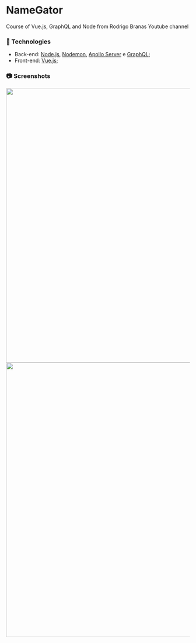 # NameGator
Course of Vue.js, GraphQL and Node from Rodrigo Branas Youtube channel

### :rocket: Technologies
- Back-end: [Node.js](https://nodejs.org), [Nodemon](https://nodemon.io), [Apollo Server](https://www.apollographql.com/docs/apollo-server) e [GraphQL](https://graphql.org);
- Front-end: [Vue.js](https://vuejs.org);

### :camera: Screenshots

<img width="750" src="https://github.com/fredericoamsb/namegator/blob/master/client/screenshots/domains.png">
<img width="750" src="https://github.com/fredericoamsb/namegator/blob/master/client/screenshots/domain.png">
